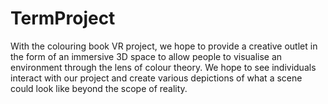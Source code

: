 # TermProject
With the colouring book VR project, we hope to provide a creative outlet in the form of an immersive 3D space to allow people to visualise an environment through the lens of colour theory. We hope to see individuals interact with our project and create various depictions of what a scene could look like beyond the scope of reality.
